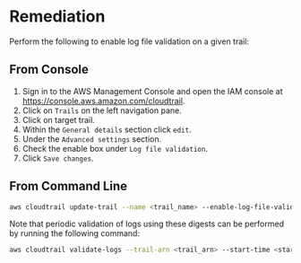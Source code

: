 # Remediation

Perform the following to enable log file validation on a given trail:

## From Console

1. Sign in to the AWS Management Console and open the IAM console at <https://console.aws.amazon.com/cloudtrail>.
2. Click on `Trails` on the left navigation pane.
3. Click on target trail.
4. Within the `General details` section click `edit`.
5. Under the `Advanced settings` section.
6. Check the enable box under `Log file validation`.
7. Click `Save changes`.

## From Command Line

```sh
aws cloudtrail update-trail --name <trail_name> --enable-log-file-validation
```

Note that periodic validation of logs using these digests can be performed by running the following command:

```sh
aws cloudtrail validate-logs --trail-arn <trail_arn> --start-time <start_time> --end-time <end_time>
```
